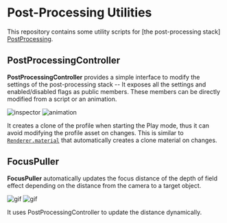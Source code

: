 Post-Processing Utilities
=========================

This repository contains some utility scripts for [the post-processing stack]
[PostProcessing].

PostProcessingController
------------------------

**PostProcessingController** provides a simple interface to modify the settings
of the post-processing stack -- It exposes all the settings and enabled/disabled
flags as public members. These members can be directly modified from a script or
an animation.

![inspector](http://i.imgur.com/pCF1OsQt.png)
![animation](http://i.imgur.com/YRuF7nAl.png)

It creates a clone of the profile when starting the Play mode, thus it can
avoid modifying the profile asset on changes. This is similar to
[`Renderer.material`][RendererMaterial] that automatically creates a clone
material on changes.

FocusPuller
-----------

**FocusPuller** automatically updates the focus distance of the depth of field
effect depending on the distance from the camera to a target object.

![gif](https://67.media.tumblr.com/9843254db0c0b00255bb769c93e506e3/tumblr_ogoay0yY0p1qio469o1_320.gif)
![gif](https://66.media.tumblr.com/58b49719b9bdde6c480b8abdba2571ab/tumblr_ogoay0yY0p1qio469o2_320.gif)

It uses PostProcessingController to update the distance dynamically.

[PostProcessing]: https://github.com/Unity-Technologies/PostProcessing
[RendererMaterial]: https://docs.unity3d.com/ScriptReference/Renderer-material.html
